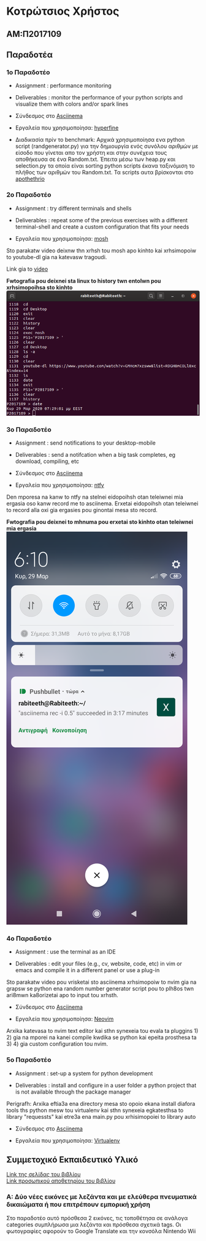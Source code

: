 # Κοτρώτσιος Χρήστος

## ΑΜ:Π2017109

## Παραδοτέα

### 1ο Παραδοτέο

* Assignment : performance monitoring

* Deliverables : monitor the performance of your python scripts and visualize them with colors and/or spark lines

* Σύνδεσμος στο [Asciinema](https://asciinema.org/a/314571)

* Εργαλεία που χρησιμοποίησα: [hyperfine](https://github.com/sharkdp/hyperfine)

* Διαδικασία πρίν το benchmark: Αρχικά χρησιμοποίησα ενα python script (randgenerator.py) για την δημιουργία ενός συνόλου αριθμών με είσοδο που γίνεται απο τον χρήστη και στην συνέχεια τους αποθήκευσα σε ένα Random.txt. Έπειτα μέσω των heap.py και selection.py τα οποία είναι sorting python scripts έκανα ταξινόμιση το πλήθος των αριθμών του Random.txt. Τα scripts αυτα βρίσκονται στο [apothethrio](https://github.com/chriskotrotsios/python-sorting-scripts)


### 2ο Παραδοτέο


* Assignment : try different terminals and shells

* Deliverables : repeat some of the previous exercises with a different terminal-shell and create a custom configuration that fits your needs

* Εργαλεία που χρησιμοποίησα: [mosh](https://mosh.org/)

Sto parakatw video deixnw thn xrhsh tou mosh apo kinhto kai xrhsimopoiw to youtube-dl gia na katevasw tragoudi.

Link gia to [video](https://vimeo.com/401915913#)

**Fwtografia pou deixnei sta linux to history twn entolwn pou xrhsimopoihsa sto kinhto**<br/>
![mosh](images/sw_assignment_02.png)


### 3ο Παραδοτέο


* Assignment : send notifications to your desktop-mobile

* Deliverables : send a notifcation when a big task completes, eg download, compiling, etc

* Σύνδεσμος στο [Asciinema](https://asciinema.org/a/314576)

* Εργαλεία που χρησιμοποίησα: [ntfy](https://github.com/dschep/ntfy/)

Den mporesa na kanw to ntfy na stelnei eidopoihsh otan teleiwnei mia ergasia oso kanw record me to asciinema. Erxetai eidopoihsh otan teleiwnei to record alla oxi gia ergasies pou ginontai mesa sto record.

**Fwtografia pou deixnei to mhnuma pou erxetai sto kinhto otan teleiwnei mia ergasia**<br/>
![pushbullet](images/ntfypush.png)


### 4ο Παραδοτέο

* Assignment : use the terminal as an IDE

* Deliverables : edit your files (e.g., cv, website, code, etc) in vim or emacs and compile it in a different panel or use a plug-in

Sto parakatw video pou vrisketai sto asciinema xrhsimopoiw to nvim gia na grapsw se python ena random number generator script pou to plh8os twn ari8mwn ka8orizetai apo to input tou xrhsth.
* Σύνδεσμος στο [Asciinema](https://asciinema.org/a/314626)

* Εργαλεία που χρησιμοποίησα: [Neovim](https://github.com/neovim/neovim)

Arxika katevasa to nvim text editor kai sthn synexeia tou evala ta pluggins 1) 2) gia na mporei na kanei compile kwdika se python kai epeita prosthesa ta 3) 4) gia custom configuration tou nvim.


### 5ο Παραδοτέο

* Assignment : set-up a system for python development

* Deliverables : install and configure in a user folder a python project that is not available through the package manager

Perigrafh: Arxika eftia3a ena directory mesa sto opoio ekana install diafora tools ths python mesw tou virtualenv kai sthn synexeia egkatesthsa to library "requessts" kai etre3a ena main.py pou xrhisimopoiei to library auto
* Σύνδεσμος στο [Asciinema](https://asciinema.org/a/314715)

* Εργαλεία που χρησιμοποίησα: [Virtualenv](https://docs.python-guide.org/dev/virtualenvs/)




## Συμμετοχικό Εκπαιδευτικό Υλικό

[Link της σελίδας του βιβλίου](https://chriskotrotsios.netlify.com)</br>
[Link προσωπικού αποθετηρίου του βιβλίου](https://github.com/chriskotrotsios/gr)

### A: Δύο νέες εικόνες με λεζάντα και με ελεύθερα πνευματικά δικαιώματα ή που επιτρέπουν εμπορική χρήση
Στο παραδοτέο αυτό πρόσθεσα 2 εικόνες, τις τοποθέτησα σε ανάλογα categories συμπλήρωσα μια λεζάντα και πρόσθεσα σχετικά tags. Οι φωτογραφίες αφορούν το Google Translate και την κονσόλα Nintendo Wii
